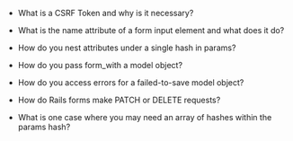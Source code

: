 - What is a CSRF Token and why is it necessary?

- What is the name attribute of a form input element and what does it do?

- How do you nest attributes under a single hash in params?

- How do you pass form_with a model object?

- How do you access errors for a failed-to-save model object?

- How do Rails forms make PATCH or DELETE requests?

- What is one case where you may need an array of hashes within the params hash?